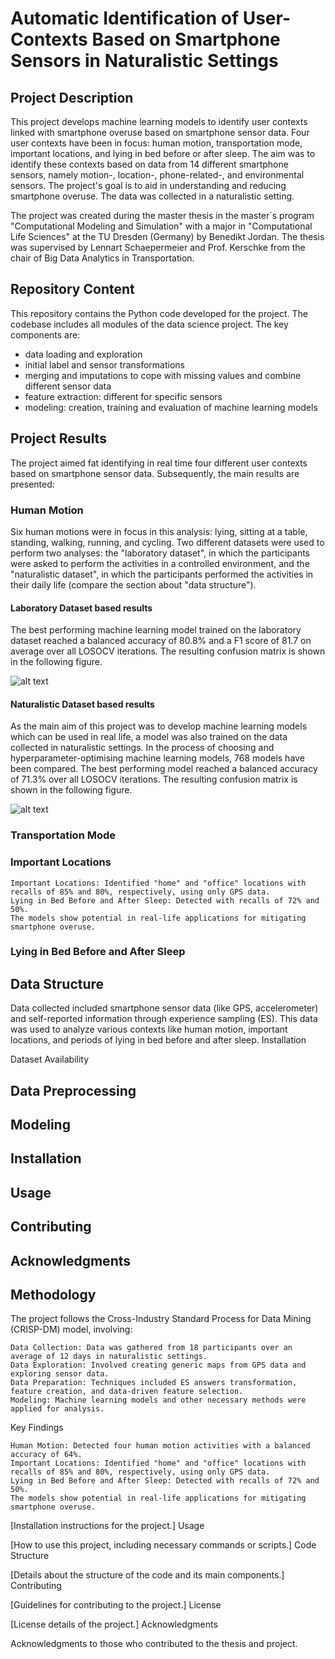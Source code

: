 # Automatic Identification of User-Contexts Based on Smartphone Sensors in Naturalistic Settings

## Project Description

This project develops machine learning models to identify user contexts linked with smartphone overuse based on smartphone sensor data. Four user contexts have been in focus: human motion, transportation mode, important locations, and lying in bed before or after sleep. The aim was to identify these contexts based on data from 14 different smartphone sensors, namely motion-, location-, phone-related-, and environmental sensors.  The project's goal is to aid in understanding and reducing smartphone overuse. The data was collected in a naturalistic setting. 

The project was created during the master thesis in the master´s program "Computational Modeling and Simulation" with a major in "Computational Life Sciences" at the TU Dresden (Germany) by Benedikt Jordan. The thesis was supervised by Lennart Schaepermeier and Prof. Kerschke from the chair of Big Data Analytics in Transportation. 

## Repository Content

This repository contains the Python code developed for the project. The codebase includes all modules of the data science project. The key components are:

- data loading and exploration
- initial label and sensor transformations
- merging and imputations to cope with missing values and combine different sensor data 
- feature extraction: different for specific sensors
- modeling: creation, training and evaluation of machine learning models

## Project Results
The project aimed fat identifying in real time four different user contexts based on smartphone sensor data. Subsequently, the main results are presented: 

### Human Motion 
Six human motions were in focus in this analysis: lying, sitting at a table, standing, walking, running, and cycling. 
Two different datasets were used to perform two analyses: the "laboratory dataset", in which the participants were asked 
to perform the activities in a controlled environment, and the "naturalistic dataset", in which the participants 
performed the activities in their daily life (compare the section about "data structure").

#### Laboratory Dataset based results
The best performing machine learning model trained on the laboratory dataset reached a balanced accuracy of 80.8% and a
F1 score of 81.7 on average over all LOSOCV iterations. The resulting confusion matrix is shown in the following figure.

 ![alt text](https://github.com/benediktjordan/context_detection/blob/7028bd944b49b79eac9c42d91aef4b49f576e41f/img/humanMotion_laboratory_confusionMatrix.png)

#### Naturalistic Dataset based results
As the main aim of this project was to develop machine learning models which can be used in real life, a model was also 
trained on the data collected in naturalistic settings. In the process of choosing and hyperparameter-optimising machine learning models, 
768 models have been compared. The best performing model reached a balanced accuracy of 71.3%
over all LOSOCV iterations. The resulting confusion matrix is shown in the following figure.

 ![alt text](https://github.com/benediktjordan/context_detection/blob/7028bd944b49b79eac9c42d91aef4b49f576e41f/img/humanMotion_naturalistic_confusionMatrix.png)

### Transportation Mode

### Important Locations


    Important Locations: Identified "home" and "office" locations with recalls of 85% and 80%, respectively, using only GPS data.
    Lying in Bed Before and After Sleep: Detected with recalls of 72% and 50%.
    The models show potential in real-life applications for mitigating smartphone overuse.

### Lying in Bed Before and After Sleep
    
## Data Structure 

Data collected included smartphone sensor data (like GPS, accelerometer) and self-reported information through experience sampling (ES). This data was used to analyze various contexts like human motion, important locations, and periods of lying in bed before and after sleep.
Installation

Dataset Availability 

## Data Preprocessing 

## Modeling 

## Installation 

## Usage 

## Contributing 

## Acknowledgments

  
## Methodology

The project follows the Cross-Industry Standard Process for Data Mining (CRISP-DM) model, involving:

    Data Collection: Data was gathered from 18 participants over an average of 12 days in naturalistic settings.
    Data Exploration: Involved creating generic maps from GPS data and exploring sensor data.
    Data Preparation: Techniques included ES answers transformation, feature creation, and data-driven feature selection.
    Modeling: Machine learning models and other necessary methods were applied for analysis.

Key Findings

    Human Motion: Detected four human motion activities with a balanced accuracy of 64%.
    Important Locations: Identified "home" and "office" locations with recalls of 85% and 80%, respectively, using only GPS data.
    Lying in Bed Before and After Sleep: Detected with recalls of 72% and 50%.
    The models show potential in real-life applications for mitigating smartphone overuse.


[Installation instructions for the project.]
Usage

[How to use this project, including necessary commands or scripts.]
Code Structure

[Details about the structure of the code and its main components.]
Contributing

[Guidelines for contributing to the project.]
License

[License details of the project.]
Acknowledgments

Acknowledgments to those who contributed to the thesis and project.
